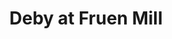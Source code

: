 ---
title: "Deby at Fruen Mill"
picture: "/assets/camera-roll/2008/2008-05-31-deby-at-fruen-mill/recon-4-074.jpg"
layout: picture
thumbnail: "/assets/camera-roll/2008/2008-05-31-deby-at-fruen-mill/recon-4-074-thumbnail.jpg"
tags:
  - Recon 4
  - photograph
  - graffiti
  - Fruen Mill
  - Minneapolis
---